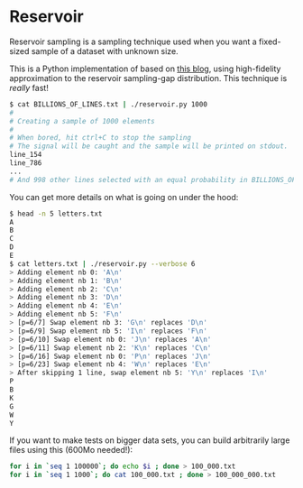 # Reservoir

Reservoir sampling is a sampling technique used when you want a fixed-sized sample of a dataset with unknown size.

This is a Python implementation of based on [this blog](http://erikerlandson.github.io/blog/2015/11/20/very-fast-reservoir-sampling/), using high-fidelity approximation to the reservoir sampling-gap distribution. This technique is *really* fast!

```bash
$ cat BILLIONS_OF_LINES.txt | ./reservoir.py 1000
#
# Creating a sample of 1000 elements
#
# When bored, hit ctrl+C to stop the sampling
# The signal will be caught and the sample will be printed on stdout.
line_154
line_786
...
# And 998 other lines selected with an equal probability in BILLIONS_OF_LINES.txt
```

You can get more details on what is going on under the hood:

```bash
$ head -n 5 letters.txt
A
B
C
D
E
$ cat letters.txt | ./reservoir.py --verbose 6
> Adding element nb 0: 'A\n'
> Adding element nb 1: 'B\n'
> Adding element nb 2: 'C\n'
> Adding element nb 3: 'D\n'
> Adding element nb 4: 'E\n'
> Adding element nb 5: 'F\n'
> [p=6/7] Swap element nb 3: 'G\n' replaces 'D\n'
> [p=6/9] Swap element nb 5: 'I\n' replaces 'F\n'
> [p=6/10] Swap element nb 0: 'J\n' replaces 'A\n'
> [p=6/11] Swap element nb 2: 'K\n' replaces 'C\n'
> [p=6/16] Swap element nb 0: 'P\n' replaces 'J\n'
> [p=6/23] Swap element nb 4: 'W\n' replaces 'E\n'
> After skipping 1 line, swap element nb 5: 'Y\n' replaces 'I\n'
P
B
K
G
W
Y
```

If you want to make tests on bigger data sets, you can build arbitrarily large files using this (600Mo needed!):
```bash
for i in `seq 1 100000`; do echo $i ; done > 100_000.txt
for i in `seq 1 1000`; do cat 100_000.txt ; done > 100_000_000.txt
```
